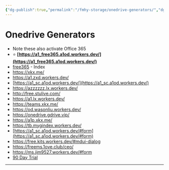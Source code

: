 ```yaml
---
{"dg-publish":true,"permalink":"/fmhy-storage/onedrive-generators/","dgShowBacklinks":true,"dgShowLocalGraph":true}
---
```


# Onedrive Generators

* Note these also activate Office 365
* ⭐ **[https://a1_free365.a1od.workers.dev/](https://a1_free365.a1od.workers.dev/)**
* [free365](https://github.com/KusakabeSi/free365) - Index
* <https://xkx.me/>
* <https://a1.zxd.workers.dev/>
* [https://a1_sc.a1od.workers.dev/](https://a1_sc.a1od.workers.dev/)
* <https://azzzzzz.lx.workers.dev/>
* <http://free.stulive.com/>
* <https://a1.lx.workers.dev/>
* <https://teams.xkx.me/>
* <https://od.wasonliu.workers.dev/>
* <https://onedrive.gdrive.vip/>
* <https://a1p.xkx.me/>
* <https://tb.mygindex.workers.dev/>
* [https://a1_sc.a1od.workers.dev/#form](https://a1_sc.a1od.workers.dev/#form)
* <https://free.kits.workers.dev/#mdui-dialog>
* <https://freems.1ove.club/ceo/>
* <https://ms.jim9527.workers.dev/#form>
* [90 Day Trial](https://developer.microsoft.com/en-us/microsoft-365/dev-program)

***